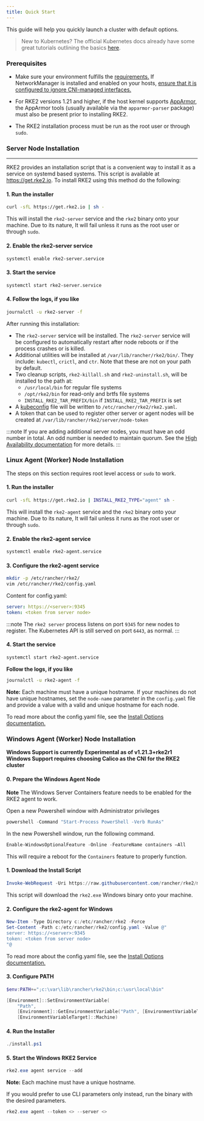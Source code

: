 ```yaml
---
title: Quick Start
---
```


This guide will help you quickly launch a cluster with default options.

> New to Kubernetes? The official Kubernetes docs already have some great tutorials outlining the basics [here](https://kubernetes.io/docs/tutorials/kubernetes-basics/).

### Prerequisites

- Make sure your environment fulfills the [requirements.](requirements.md)
If NetworkManager is installed and enabled on your hosts, [ensure that it is configured to ignore CNI-managed interfaces.](../known_issues.md#networkmanager)

- For RKE2 versions 1.21 and higher, if the host kernel supports [AppArmor](https://apparmor.net/), the AppArmor tools (usually available via the `apparmor-parser` package) must also be present prior to installing RKE2.

- The RKE2 installation process must be run as the root user or through `sudo`.

### Server Node Installation
--------------
RKE2 provides an installation script that is a convenient way to install it as a service on systemd based systems. This script is available at https://get.rke2.io. To install RKE2 using this method do the following:

#### 1. Run the installer

```sh
curl -sfL https://get.rke2.io | sh -
```

This will install the `rke2-server` service and the `rke2` binary onto your machine. Due to its nature, It will fail unless it runs as the root user or through `sudo`.

#### 2. Enable the rke2-server service

```sh
systemctl enable rke2-server.service
```

#### 3. Start the service

```sh
systemctl start rke2-server.service
```

#### 4. Follow the logs, if you like

```sh
journalctl -u rke2-server -f
```

After running this installation:

* The `rke2-server` service will be installed. The `rke2-server` service will be configured to automatically restart after node reboots or if the process crashes or is killed.
* Additional utilities will be installed at `/var/lib/rancher/rke2/bin/`. They include: `kubectl`, `crictl`, and `ctr`. Note that these are not on your path by default.
* Two cleanup scripts, `rke2-killall.sh` and `rke2-uninstall.sh`, will be installed to the path at:
    - `/usr/local/bin` for regular file systems
    - `/opt/rke2/bin` for read-only and brtfs file systems
    - `INSTALL_RKE2_TAR_PREFIX/bin` if `INSTALL_RKE2_TAR_PREFIX` is set
* A [kubeconfig](https://kubernetes.io/docs/concepts/configuration/organize-cluster-access-kubeconfig/) file will be written to `/etc/rancher/rke2/rke2.yaml`.
* A token that can be used to register other server or agent nodes will be created at `/var/lib/rancher/rke2/server/node-token`

:::note
If you are adding additional server nodes, you must have an odd number in total. An odd number is needed to maintain quorum. See the [High Availability documentation](./ha.md) for more details.
:::

### Linux Agent (Worker) Node Installation

The steps on this section requires root level access or `sudo` to work.

#### 1. Run the installer

```sh
curl -sfL https://get.rke2.io | INSTALL_RKE2_TYPE="agent" sh -
```

This will install the `rke2-agent` service and the `rke2` binary onto your machine. Due to its nature, It will fail unless it runs as the root user or through `sudo`.

#### 2. Enable the rke2-agent service

```sh
systemctl enable rke2-agent.service
```

#### 3. Configure the rke2-agent service

```sh
mkdir -p /etc/rancher/rke2/
vim /etc/rancher/rke2/config.yaml
```

Content for config.yaml:

```yaml
server: https://<server>:9345
token: <token from server node>
```

:::note
The `rke2 server` process listens on port `9345` for new nodes to register. The Kubernetes API is still served on port `6443`, as normal.
:::

#### 4. Start the service

```sh
systemctl start rke2-agent.service
```

**Follow the logs, if you like**

```sh
journalctl -u rke2-agent -f
```

**Note:** Each machine must have a unique hostname. If your machines do not have unique hostnames, set the `node-name` parameter in the `config.yaml` file and provide a value with a valid and unique hostname for each node.

To read more about the config.yaml file, see the [Install Options documentation.](configuration.md#configuration-file)

### Windows Agent (Worker) Node Installation
**Windows Support is currently Experimental as of v1.21.3+rke2r1**
**Windows Support requires choosing Calico as the CNI for the RKE2 cluster**

#### 0. Prepare the Windows Agent Node
**Note** The Windows Server Containers feature needs to be enabled for the RKE2 agent to work.

Open a new Powershell window with Administrator privileges
```powershell
powershell -Command "Start-Process PowerShell -Verb RunAs"
```

In the new Powershell window, run the following command.
```powershell
Enable-WindowsOptionalFeature -Online -FeatureName containers –All
```
This will require a reboot for the `Containers` feature to properly function.

#### 1. Download the Install Script
```powershell
Invoke-WebRequest -Uri https://raw.githubusercontent.com/rancher/rke2/master/install.ps1 -Outfile install.ps1
```
This script will download the `rke2.exe` Windows binary onto your machine.

#### 2. Configure the rke2-agent for Windows
```powershell
New-Item -Type Directory c:/etc/rancher/rke2 -Force
Set-Content -Path c:/etc/rancher/rke2/config.yaml -Value @"
server: https://<server>:9345
token: <token from server node>
"@
```

To read more about the config.yaml file, see the [Install Options documentation.](configuration.md#configuration-file)


#### 3. Configure PATH 
```powershell
$env:PATH+=";c:\var\lib\rancher\rke2\bin;c:\usr\local\bin"

[Environment]::SetEnvironmentVariable(
    "Path",
    [Environment]::GetEnvironmentVariable("Path", [EnvironmentVariableTarget]::Machine) + ";c:\var\lib\rancher\rke2\bin;c:\usr\local\bin",
    [EnvironmentVariableTarget]::Machine)
```
#### 4. Run the Installer
```powershell
./install.ps1
```

#### 5. Start the Windows RKE2 Service
```powershell
rke2.exe agent service --add
```
**Note:** Each machine must have a unique hostname. 

If you would prefer to use CLI parameters only instead, run the binary with the desired parameters. 

```powershell
rke2.exe agent --token <> --server <>
```
